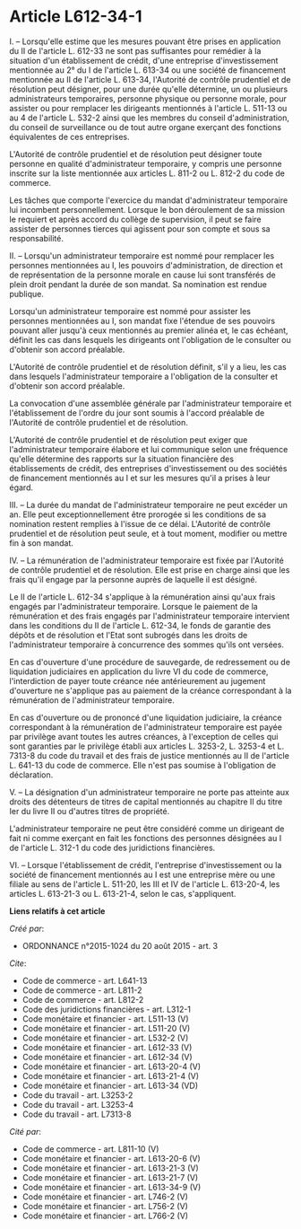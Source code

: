 # Article L612-34-1

I. – Lorsqu'elle estime que les mesures pouvant être prises en application du II de l'article L. 612-33 ne sont pas
suffisantes pour remédier à la situation d'un établissement de crédit, d'une entreprise d'investissement mentionnée au 2° du
I de l'article L. 613-34 ou une société de financement mentionnée au II de l'article L. 613-34, l'Autorité de contrôle
prudentiel et de résolution peut désigner, pour une durée qu'elle détermine, un ou plusieurs administrateurs temporaires,
personne physique ou personne morale, pour assister ou pour remplacer les dirigeants mentionnés à l'article L. 511-13 ou au 4
de l'article L. 532-2 ainsi que les membres du conseil d'administration, du conseil de surveillance ou de tout autre organe
exerçant des fonctions équivalentes de ces entreprises. 

L'Autorité de contrôle prudentiel et de résolution peut désigner toute personne en qualité d'administrateur temporaire, y
compris une personne inscrite sur la liste mentionnée aux articles L. 811-2 ou L. 812-2 du code de commerce. 

Les tâches que comporte l'exercice du mandat d'administrateur temporaire lui incombent personnellement. Lorsque le bon
déroulement de sa mission le requiert et après accord du collège de supervision, il peut se faire assister de personnes
tierces qui agissent pour son compte et sous sa responsabilité. 

II. – Lorsqu'un administrateur temporaire est nommé pour remplacer les personnes mentionnées au I, les pouvoirs
d'administration, de direction et de représentation de la personne morale en cause lui sont transférés de plein droit pendant
la durée de son mandat. Sa nomination est rendue publique. 

Lorsqu'un administrateur temporaire est nommé pour assister les personnes mentionnées au I, son mandat fixe l'étendue de ses
pouvoirs pouvant aller jusqu'à ceux mentionnés au premier alinéa et, le cas échéant, définit les cas dans lesquels les
dirigeants ont l'obligation de le consulter ou d'obtenir son accord préalable. 

L'Autorité de contrôle prudentiel et de résolution définit, s'il y a lieu, les cas dans lesquels l'administrateur temporaire
a l'obligation de la consulter et d'obtenir son accord préalable. 

La convocation d'une assemblée générale par l'administrateur temporaire et l'établissement de l'ordre du jour sont soumis à
l'accord préalable de l'Autorité de contrôle prudentiel et de résolution. 

L'Autorité de contrôle prudentiel et de résolution peut exiger que l'administrateur temporaire élabore et lui communique
selon une fréquence qu'elle détermine des rapports sur la situation financière des établissements de crédit, des entreprises
d'investissement ou des sociétés de financement mentionnés au I et sur les mesures qu'il a prises à leur égard. 

III. – La durée du mandat de l'administrateur temporaire ne peut excéder un an. Elle peut exceptionnellement être prorogée si
les conditions de sa nomination restent remplies à l'issue de ce délai. L'Autorité de contrôle prudentiel et de résolution
peut seule, et à tout moment, modifier ou mettre fin à son mandat. 

IV. – La rémunération de l'administrateur temporaire est fixée par l'Autorité de contrôle prudentiel et de résolution. Elle
est prise en charge ainsi que les frais qu'il engage par la personne auprès de laquelle il est désigné. 

Le II de l'article L. 612-34 s'applique à la rémunération ainsi qu'aux frais engagés par l'administrateur temporaire. Lorsque
le paiement de la rémunération et des frais engagés par l'administrateur temporaire intervient dans les conditions du II de
l'article L. 612-34, le fonds de garantie des dépôts et de résolution et l'Etat sont subrogés dans les droits de
l'administrateur temporaire à concurrence des sommes qu'ils ont versées. 

En cas d'ouverture d'une procédure de sauvegarde, de redressement ou de liquidation judiciaires en application du livre VI du
code de commerce, l'interdiction de payer toute créance née antérieurement au jugement d'ouverture ne s'applique pas au
paiement de la créance correspondant à la rémunération de l'administrateur temporaire. 

En cas d'ouverture ou de prononcé d'une liquidation judiciaire, la créance correspondant à la rémunération de
l'administrateur temporaire est payée par privilège avant toutes les autres créances, à l'exception de celles qui sont
garanties par le privilège établi aux articles L. 3253-2, L. 3253-4 et L. 7313-8 du code du travail et des frais de justice
mentionnés au II de l'article L. 641-13 du code de commerce. Elle n'est pas soumise à l'obligation de déclaration. 

V. – La désignation d'un administrateur temporaire ne porte pas atteinte aux droits des détenteurs de titres de capital
mentionnés au chapitre II du titre Ier du livre II ou d'autres titres de propriété. 

L'administrateur temporaire ne peut être considéré comme un dirigeant de fait ni comme exerçant en fait les fonctions des
personnes désignées au I de l'article L. 312-1 du code des juridictions financières. 

VI. – Lorsque l'établissement de crédit, l'entreprise d'investissement ou la société de financement mentionnés au I est une
entreprise mère ou une filiale au sens de l'article L. 511-20, les III et IV de l'article L. 613-20-4, les articles L.
613-21-3 ou L. 613-21-4, selon le cas, s'appliquent.

**Liens relatifs à cet article**

_Créé par_:

  - ORDONNANCE n°2015-1024 du 20 août 2015 - art. 3

_Cite_:

  - Code de commerce - art. L641-13
  - Code de commerce - art. L811-2
  - Code de commerce - art. L812-2
  - Code des juridictions financières - art. L312-1
  - Code monétaire et financier - art. L511-13 (V)
  - Code monétaire et financier - art. L511-20 (V)
  - Code monétaire et financier - art. L532-2 (V)
  - Code monétaire et financier - art. L612-33 (V)
  - Code monétaire et financier - art. L612-34 (V)
  - Code monétaire et financier - art. L613-20-4 (V)
  - Code monétaire et financier - art. L613-21-4 (V)
  - Code monétaire et financier - art. L613-34 (VD)
  - Code du travail - art. L3253-2
  - Code du travail - art. L3253-4
  - Code du travail - art. L7313-8

_Cité par_:

  - Code de commerce - art. L811-10 (V)
  - Code monétaire et financier - art. L613-20-6 (V)
  - Code monétaire et financier - art. L613-21-3 (V)
  - Code monétaire et financier - art. L613-21-7 (V)
  - Code monétaire et financier - art. L613-34-9 (V)
  - Code monétaire et financier - art. L746-2 (V)
  - Code monétaire et financier - art. L756-2 (V)
  - Code monétaire et financier - art. L766-2 (V)
